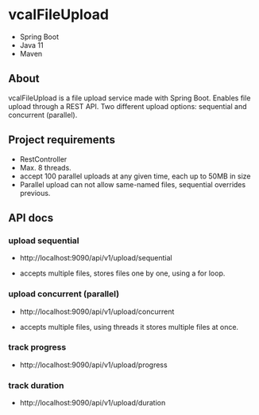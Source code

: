 # vcalFileUpload
- Spring Boot
- Java 11
- Maven

## About
vcalFileUpload is a file upload service made with Spring Boot. Enables file upload
through a REST API. Two different upload options: sequential and concurrent (parallel).

## Project requirements
- RestController
- Max. 8 threads.
- accept 100 parallel uploads at any given time, each up to 50MB in size
- Parallel upload can not allow same-named files, sequential overrides previous.

## API docs

### upload sequential
- http://localhost:9090/api/v1/upload/sequential

- accepts multiple files, stores files one by one, using a for loop.

### upload concurrent (parallel)
- http://localhost:9090/api/v1/upload/concurrent

- accepts multiple files, using threads it stores multiple files at once.

### track progress
- http://localhost:9090/api/v1/upload/progress

### track duration
- http://localhost:9090/api/v1/upload/duration
